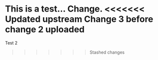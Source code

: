 This is a test... Change.
<<<<<<< Updated upstream
Change 3 before change 2 uploaded
=======
Test 2
>>>>>>> Stashed changes
